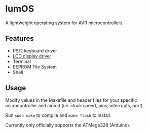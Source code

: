 # lumOS
A lightweight operating system for AVR microcontrollers

## Features
* PS/2 keyboard driver
* [LCD display driver](http://tinyurl.com/peterfleury)
* Terminal
* EEPROM File System
* Shell

## Usage
Modify values in the Makefile and header files for your specific microcontroller and circuit (i.e. clock speed, pins, interrupts, port).

Run `sudo make` to compile and `make flash` to install.

Currently only officially supports the ATMega328 (Arduino).

